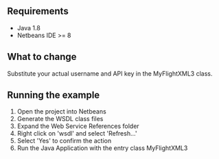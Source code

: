 Requirements
------------

* Java 1.8
* Netbeans IDE >= 8

What to change
-------------

Substitute your actual username and API key in the MyFlightXML3 class.

Running the example
-------------------
1. Open the project into Netbeans
2. Generate the WSDL class files
  1. Expand the Web Service References folder
  2. Right click on 'wsdl' and select 'Refresh...'
  3. Select 'Yes' to confirm the action
3. Run the Java Application with the entry class MyFlightXML3
